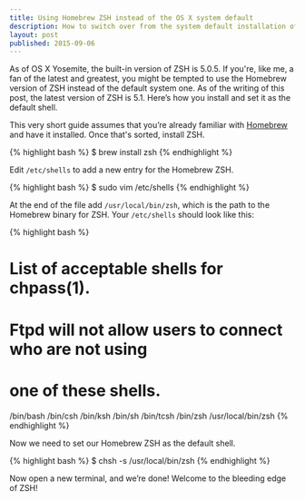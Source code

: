 ```yaml
---
title: Using Homebrew ZSH instead of the OS X system default
description: How to switch over from the system default installation of ZSH to the Homebrew version.
layout: post
published: 2015-09-06
---
```


As of OS X Yosemite, the built-in version of ZSH is 5.0.5. If you're, like me, a fan of the latest and greatest, you might be tempted to use the Homebrew version of ZSH instead of the default system one. As of the writing of this post, the latest version of ZSH is 5.1. Here’s how you install and set it as the default shell.

This very short guide assumes that you’re already familiar with [Homebrew](http://brew.sh/) and have it installed. Once that's sorted, install ZSH.

{% highlight bash %}
$ brew install zsh
{% endhighlight %}

Edit `/etc/shells` to add a new entry for the Homebrew ZSH.

{% highlight bash %}
$ sudo vim /etc/shells
{% endhighlight %}

At the end of the file add `/usr/local/bin/zsh`, which is the path to the Homebrew binary for ZSH. Your `/etc/shells` should look like this:

{% highlight bash %}
# List of acceptable shells for chpass(1).
# Ftpd will not allow users to connect who are not using
# one of these shells.

/bin/bash
/bin/csh
/bin/ksh
/bin/sh
/bin/tcsh
/bin/zsh
/usr/local/bin/zsh
{% endhighlight %}

Now we need to set our Homebrew ZSH as the default shell.

{% highlight bash %}
$ chsh -s /usr/local/bin/zsh
{% endhighlight %}

Now open a new terminal, and we’re done! Welcome to the bleeding edge of ZSH!
